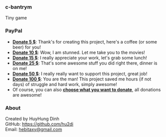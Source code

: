### c-bantrym
Tiny game

### PayPal
 - [**Donate 5 $**](https://www.paypal.me/hungdh/5usd): Thank's for creating this project, here's a coffee (or some beer) for you!
 - [**Donate 10 $**](https://www.paypal.me/hungdh/10usd): Wow, I am stunned. Let me take you to the movies!
 - [**Donate 15 $**](https://www.paypal.me/hungdh/15usd): I really appreciate your work, let's grab some lunch! 
 - [**Donate 25 $**](https://www.paypal.me/hungdh/25usd): That's some awesome stuff you did right there, dinner is on me!
 - [**Donate 50 $**](https://www.paypal.me/hungdh/50usd): I really really want to support this project, great job!
 - [**Donate 100 $**](https://www.paypal.me/hungdh/100usd): You are the man! This project saved me hours (if not days) of struggle and hard work, simply awesome!
 - Of course, you can also [**choose what you want to donate**](https://www.paypal.me/hungdh), all donations are awesome!
 
### About
Created by HuyHung Dinh<br>
GitHub: https://github.com/hu2di<br>
Email: hebitaxy@gmail.com
